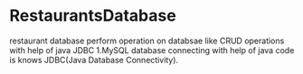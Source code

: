 # RestaurantsDatabase 
restaurant database perform operation on databsae like CRUD operations with help of java JDBC
1.MySQL database connecting with help of java code is knows JDBC(Java Database Connectivity).

